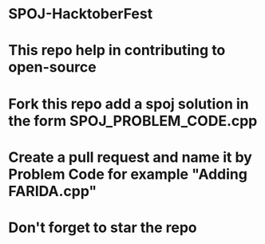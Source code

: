 # SPOJ-HacktoberFest
# This repo help in contributing to open-source

# Fork this repo add a spoj solution in the form SPOJ_PROBLEM_CODE.cpp

# Create a pull request and name it by Problem Code for example "Adding FARIDA.cpp"

# Don't forget to star the repo
